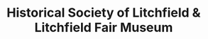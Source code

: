 ---
layout: repo
title: "Historical Society of Litchfield & Litchfield Fair Museum"
id: 2938
permalink: repos/2938/
---